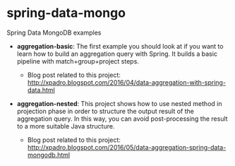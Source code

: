 # spring-data-mongo
Spring Data MongoDB examples


- <b>aggregation-basic</b>: The first example you should look at if you want to learn how to build an aggregation query with Spring. It builds a basic pipeline with match+group+project steps.

  - Blog post related to this project:
  http://xpadro.blogspot.com/2016/04/data-aggregation-with-spring-data.html


- <b>aggregation-nested</b>: This project shows how to use nested method in projection phase in order to structure the output result of the aggregation query. In this way, you can avoid post-processing the result to a more suitable Java structure.

  - Blog post related to this project:
  http://xpadro.blogspot.com/2016/05/data-aggregation-spring-data-mongodb.html

